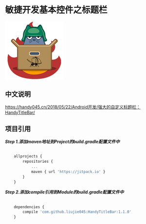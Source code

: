 #   敏捷开发基本控件之标题栏

![](HandyBase.png)

## 中文说明

https://handy045.cn/2018/05/22/Android开发/强大的自定义标题栏：HandyTitleBar/

## 项目引用

***Step 1.添加maven地址到Project的build.gradle配置文件中***

```javascript

    allprojects {
        repositories {
            ...
            maven { url 'https://jitpack.io' }
        }
    }
```

***Step 2.添加compile引用到Module的build.gradle配置文件中***

```javascript

    dependencies {
        compile 'com.github.liujie045:HandyTitleBar:1.1.0'
    }
```
